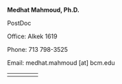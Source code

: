 **Medhat Mahmoud, Ph.D.**

PostDoc

Office: Alkek 1619

Phone: 713 798-3525

Email: medhat.mahmoud [at] bcm.edu


<table>
<tr>
    <td>
    <a style="margin-right: 2px" href="https://scholar.google.com/citations?user=hPJQuMgAAAAJ&amp;hl=en&amp;oi=sra" target="_blank"><i class="ai ai-google-scholar"></i></a>
    </td>
    <td>
    <a style="margin-right: 2px" href="https://github.com/MeHelmy" target="_blank"><i class="fa-brands fa-github"></i></a>
    </td>
    <td>
    <a style="margin-right: 2px" href="https://www.linkedin.com/in/medhat-helmy-3970b665/" target="_blank"><i class="fa-brands fa-linkedin"></i></a>
    </td>
    <td>
    <a style="margin-right: 2px" href="https://twitter.com/MedhatHelmy7" target="_blank"><i class="fa-brands fa-x-twitter"></i></a>
    </td>
    </tr>
</table>